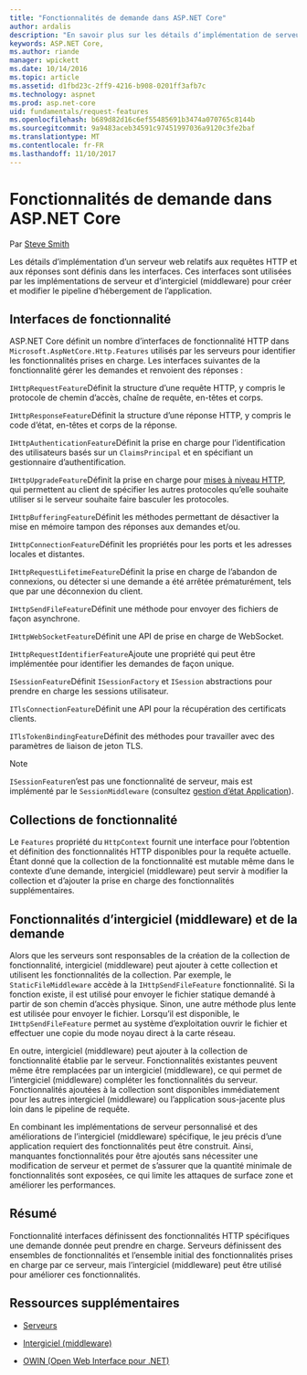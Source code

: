 ```yaml
---
title: "Fonctionnalités de demande dans ASP.NET Core"
author: ardalis
description: "En savoir plus sur les détails d’implémentation de serveur web liés aux requêtes HTTP et les réponses qui sont définies dans les interfaces pour ASP.NET Core."
keywords: ASP.NET Core,
ms.author: riande
manager: wpickett
ms.date: 10/14/2016
ms.topic: article
ms.assetid: d1fbd23c-2ff9-4216-b908-0201ff3afb7c
ms.technology: aspnet
ms.prod: asp.net-core
uid: fundamentals/request-features
ms.openlocfilehash: b689d82d16c6ef55485691b3474a070765c8144b
ms.sourcegitcommit: 9a9483aceb34591c97451997036a9120c3fe2baf
ms.translationtype: MT
ms.contentlocale: fr-FR
ms.lasthandoff: 11/10/2017
---
```

# <a name="request-features-in-aspnet-core"></a>Fonctionnalités de demande dans ASP.NET Core

Par [Steve Smith](https://ardalis.com/)

Les détails d’implémentation d’un serveur web relatifs aux requêtes HTTP et aux réponses sont définis dans les interfaces. Ces interfaces sont utilisées par les implémentations de serveur et d’intergiciel (middleware) pour créer et modifier le pipeline d’hébergement de l’application.

## <a name="feature-interfaces"></a>Interfaces de fonctionnalité

ASP.NET Core définit un nombre d’interfaces de fonctionnalité HTTP dans `Microsoft.AspNetCore.Http.Features` utilisés par les serveurs pour identifier les fonctionnalités prises en charge. Les interfaces suivantes de la fonctionnalité gérer les demandes et renvoient des réponses :

`IHttpRequestFeature`Définit la structure d’une requête HTTP, y compris le protocole de chemin d’accès, chaîne de requête, en-têtes et corps.

`IHttpResponseFeature`Définit la structure d’une réponse HTTP, y compris le code d’état, en-têtes et corps de la réponse.

`IHttpAuthenticationFeature`Définit la prise en charge pour l’identification des utilisateurs basés sur un `ClaimsPrincipal` et en spécifiant un gestionnaire d’authentification.

`IHttpUpgradeFeature`Définit la prise en charge pour [mises à niveau HTTP](https://tools.ietf.org/html/rfc2616.html#section-14.42), qui permettent au client de spécifier les autres protocoles qu’elle souhaite utiliser si le serveur souhaite faire basculer les protocoles.

`IHttpBufferingFeature`Définit les méthodes permettant de désactiver la mise en mémoire tampon des réponses aux demandes et/ou.

`IHttpConnectionFeature`Définit les propriétés pour les ports et les adresses locales et distantes.

`IHttpRequestLifetimeFeature`Définit la prise en charge de l’abandon de connexions, ou détecter si une demande a été arrêtée prématurément, tels que par une déconnexion du client.

`IHttpSendFileFeature`Définit une méthode pour envoyer des fichiers de façon asynchrone.

`IHttpWebSocketFeature`Définit une API de prise en charge de WebSocket.

`IHttpRequestIdentifierFeature`Ajoute une propriété qui peut être implémentée pour identifier les demandes de façon unique.

`ISessionFeature`Définit `ISessionFactory` et `ISession` abstractions pour prendre en charge les sessions utilisateur.

`ITlsConnectionFeature`Définit une API pour la récupération des certificats clients.

`ITlsTokenBindingFeature`Définit des méthodes pour travailler avec des paramètres de liaison de jeton TLS.

> [!NOTE]
> `ISessionFeature`n’est pas une fonctionnalité de serveur, mais est implémenté par le `SessionMiddleware` (consultez [gestion d’état Application](app-state.md)).

## <a name="feature-collections"></a>Collections de fonctionnalité

Le `Features` propriété du `HttpContext` fournit une interface pour l’obtention et définition des fonctionnalités HTTP disponibles pour la requête actuelle. Étant donné que la collection de la fonctionnalité est mutable même dans le contexte d’une demande, intergiciel (middleware) peut servir à modifier la collection et d’ajouter la prise en charge des fonctionnalités supplémentaires.

## <a name="middleware-and-request-features"></a>Fonctionnalités d’intergiciel (middleware) et de la demande

Alors que les serveurs sont responsables de la création de la collection de fonctionnalité, intergiciel (middleware) peut ajouter à cette collection et utilisent les fonctionnalités de la collection. Par exemple, le `StaticFileMiddleware` accède à la `IHttpSendFileFeature` fonctionnalité. Si la fonction existe, il est utilisé pour envoyer le fichier statique demandé à partir de son chemin d’accès physique. Sinon, une autre méthode plus lente est utilisée pour envoyer le fichier. Lorsqu’il est disponible, le `IHttpSendFileFeature` permet au système d’exploitation ouvrir le fichier et effectuer une copie du mode noyau direct à la carte réseau.

En outre, intergiciel (middleware) peut ajouter à la collection de fonctionnalité établie par le serveur. Fonctionnalités existantes peuvent même être remplacées par un intergiciel (middleware), ce qui permet de l’intergiciel (middleware) compléter les fonctionnalités du serveur. Fonctionnalités ajoutées à la collection sont disponibles immédiatement pour les autres intergiciel (middleware) ou l’application sous-jacente plus loin dans le pipeline de requête.

En combinant les implémentations de serveur personnalisé et des améliorations de l’intergiciel (middleware) spécifique, le jeu précis d’une application requiert des fonctionnalités peut être construit. Ainsi, manquantes fonctionnalités pour être ajoutés sans nécessiter une modification de serveur et permet de s’assurer que la quantité minimale de fonctionnalités sont exposées, ce qui limite les attaques de surface zone et améliorer les performances.

## <a name="summary"></a>Résumé

Fonctionnalité interfaces définissent des fonctionnalités HTTP spécifiques une demande donnée peut prendre en charge. Serveurs définissent des ensembles de fonctionnalités et l’ensemble initial des fonctionnalités prises en charge par ce serveur, mais l’intergiciel (middleware) peut être utilisé pour améliorer ces fonctionnalités.

## <a name="additional-resources"></a>Ressources supplémentaires

* [Serveurs](servers/index.md)

* [Intergiciel (middleware)](middleware.md)

* [OWIN (Open Web Interface pour .NET)](owin.md)
